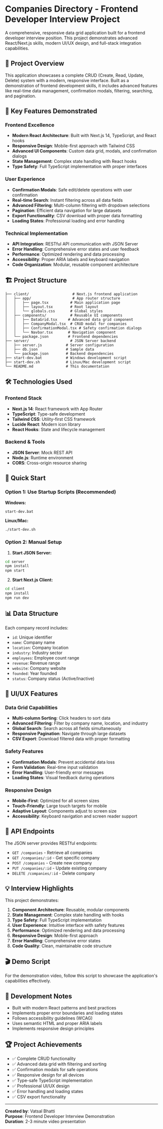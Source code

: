 # Companies Directory - Frontend Developer Interview Project

A comprehensive, responsive data grid application built for a frontend developer interview position. This project demonstrates advanced React/Next.js skills, modern UI/UX design, and full-stack integration capabilities.

## 🎯 Project Overview

This application showcases a complete CRUD (Create, Read, Update, Delete) system with a modern, responsive interface. Built as a demonstration of frontend development skills, it includes advanced features like real-time data management, confirmation modals, filtering, searching, and pagination.

## 🚀 Key Features Demonstrated

### Frontend Excellence

- **Modern React Architecture**: Built with Next.js 14, TypeScript, and React hooks
- **Responsive Design**: Mobile-first approach with Tailwind CSS
- **Advanced UI Components**: Custom data grid, modals, and confirmation dialogs
- **State Management**: Complex state handling with React hooks
- **Type Safety**: Full TypeScript implementation with proper interfaces

### User Experience

- **Confirmation Modals**: Safe edit/delete operations with user confirmation
- **Real-time Search**: Instant filtering across all data fields
- **Advanced Filtering**: Multi-column filtering with dropdown selections
- **Pagination**: Efficient data navigation for large datasets
- **Export Functionality**: CSV download with proper data formatting
- **Loading States**: Professional loading and error handling

### Technical Implementation

- **API Integration**: RESTful API communication with JSON Server
- **Error Handling**: Comprehensive error states and user feedback
- **Performance**: Optimized rendering and data processing
- **Accessibility**: Proper ARIA labels and keyboard navigation
- **Code Organization**: Modular, reusable component architecture

## 🏗️ Project Structure

```
├── client/                    # Next.js frontend application
│   ├── app/                   # App router structure
│   │   ├── page.tsx          # Main application page
│   │   ├── layout.tsx        # Root layout
│   │   └── globals.css       # Global styles
│   ├── components/           # Reusable UI components
│   │   ├── DataGrid.tsx     # Advanced data grid component
│   │   ├── CompanyModal.tsx  # CRUD modal for companies
│   │   ├── ConfirmationModal.tsx # Safety confirmation dialogs
│   │   └── Navbar.tsx       # Navigation component
│   └── package.json         # Frontend dependencies
├── server/                   # JSON Server backend
│   ├── server.js           # Server configuration
│   ├── db.json             # Sample data
│   └── package.json        # Backend dependencies
├── start-dev.bat           # Windows development script
├── start-dev.sh            # Linux/Mac development script
└── README.md               # This documentation
```

## 🛠️ Technologies Used

### Frontend Stack

- **Next.js 14**: React framework with App Router
- **TypeScript**: Type-safe development
- **Tailwind CSS**: Utility-first CSS framework
- **Lucide React**: Modern icon library
- **React Hooks**: State and lifecycle management

### Backend & Tools

- **JSON Server**: Mock REST API
- **Node.js**: Runtime environment
- **CORS**: Cross-origin resource sharing

## 🚀 Quick Start

### Option 1: Use Startup Scripts (Recommended)

**Windows:**

```bash
start-dev.bat
```

**Linux/Mac:**

```bash
./start-dev.sh
```

### Option 2: Manual Setup

1. **Start JSON Server:**

```bash
cd server
npm install
npm start
```

2. **Start Next.js Client:**

```bash
cd client
npm install
npm run dev
```

## 📊 Data Structure

Each company record includes:

- `id`: Unique identifier
- `name`: Company name
- `location`: Company location
- `industry`: Industry sector
- `employees`: Employee count range
- `revenue`: Revenue range
- `website`: Company website
- `founded`: Year founded
- `status`: Company status (Active/Inactive)

## 🎨 UI/UX Features

### Data Grid Capabilities

- **Multi-column Sorting**: Click headers to sort data
- **Advanced Filtering**: Filter by company name, location, and industry
- **Global Search**: Search across all fields simultaneously
- **Responsive Pagination**: Navigate through large datasets
- **CSV Export**: Download filtered data with proper formatting

### Safety Features

- **Confirmation Modals**: Prevent accidental data loss
- **Form Validation**: Real-time input validation
- **Error Handling**: User-friendly error messages
- **Loading States**: Visual feedback during operations

### Responsive Design

- **Mobile-First**: Optimized for all screen sizes
- **Touch-Friendly**: Large touch targets for mobile
- **Adaptive Layout**: Components adjust to screen size
- **Accessibility**: Keyboard navigation and screen reader support

## 🔧 API Endpoints

The JSON server provides RESTful endpoints:

- `GET /companies` - Retrieve all companies
- `GET /companies/:id` - Get specific company
- `POST /companies` - Create new company
- `PUT /companies/:id` - Update existing company
- `DELETE /companies/:id` - Delete company

## 💡 Interview Highlights

This project demonstrates:

1. **Component Architecture**: Reusable, modular components
2. **State Management**: Complex state handling with hooks
3. **Type Safety**: Full TypeScript implementation
4. **User Experience**: Intuitive interface with safety features
5. **Performance**: Optimized rendering and data processing
6. **Responsive Design**: Mobile-first approach
7. **Error Handling**: Comprehensive error states
8. **Code Quality**: Clean, maintainable code structure

## 🎬 Demo Script

For the demonstration video, follow this script to showcase the application's capabilities effectively.

## 📝 Development Notes

- Built with modern React patterns and best practices
- Implements proper error boundaries and loading states
- Follows accessibility guidelines (WCAG)
- Uses semantic HTML and proper ARIA labels
- Implements responsive design principles

## 🏆 Project Achievements

- ✅ Complete CRUD functionality
- ✅ Advanced data grid with filtering and sorting
- ✅ Confirmation modals for safe operations
- ✅ Responsive design for all devices
- ✅ Type-safe TypeScript implementation
- ✅ Professional UI/UX design
- ✅ Error handling and loading states
- ✅ CSV export functionality

---

**Created by**: Vatsal Bhatti  
**Purpose**: Frontend Developer Interview Demonstration  
**Duration**: 2-3 minute video presentation

